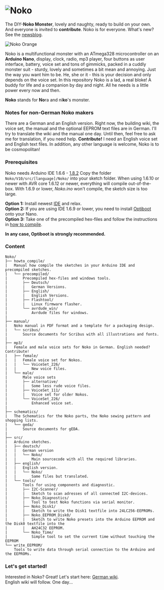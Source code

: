 # ![Noko](http://www.nikolairadke.de/NOKO/noko_back.jpg)
  
The DIY-**Noko Monster**, lovely and naughty, ready to build on your own. And everyone is invited to **contribute**. Noko is for everyone. What's new? See the [newsblog](https://github.com/NikolaiRadke/Noko/tree/master/NEWS.md).  
  
![Noko Orange](http://www.nikolairadke.de/NOKO/noko_echt.png)  

Noko is a multifunctional monster with an ATmega328  microcontroller on an **Arduino Nano**, display, clock, radio, mp3 player, four buttons as user interface, battery, voice set and  tons of gimmicks, packed in a cuddly monster suit - sturdy,
lovely and sometimes a bit mean and annoying. Just the way you want him to be. He, she or it - this is your decision     and only depends on the voice set. In this repository Noko is a lad, a real bloke! A buddy for life and a companion by day and night. All he needs is a little power every now and then.  

**Noko** stands for **No**ra and ni**ko**'s monster.

### Notes for non-German Noko makers
There are a German and an English version. Right now, the building wiki, the voice set, the manual and the optional EEPROM text files are in German. I'll try to translate the wiki and the manual one day. Until then, feel free to ask me for translation, if you need help. **Contribute!** I need an English voice set and English text files. In addition, any other language is welcome, Noko is to be cosmopolitan!

### Prerequisites
Noko needs Arduino IDE 1.6.6 - [1.8.2](https://www.arduino.cc/en/Main/Software) Copy the folder `Noko/V10/src/[language]/Noko/` into your sketch folder. When using 1.6.10 or newer with AVR core 1.6.12 or newer, everything will compile out-of-the-box. With 1.6.9 or lower, *Noko.ino* won't compile, the sketch size is too large. 

**Option 1:** Install newest  [IDE](https://www.arduino.cc/en/Main/Software) and relax.  
**Option 2:** If you are using IDE 1.6.9 or lower, you need to install [Optiboot](https://github.com/Optiboot/optiboot) onto your Nano.  
**Option 3:** Take one of the precompiled hex-files and follow the instructions in [how to compile](https://github.com/NikolaiRadke/Noko/tree/master/howto_compile).  

**In any case, Optiboot is strongly recommended.**

### Content

```
Noko/
├── howto_compile/
|   Manual how compile the sketches in your Arduino IDE and precompiled sketches.  
|   └── precompiled/
|       Precompiled hex-files and windows tools.
|       ├── Deutsch/
|       |   German Versions.
|       ├── English/
|       |   English Versions.
|       ├── Flashtool/
|       |   Linux firmware flasher.
|       └── avrdude_win/
|           Avrdude files for windows.
|
├── manual/
|   Noko manual in PDF format and a template for a packaging design.
|   └── scribus/
|       Source documents for Scribus with all illustrations and fonts.
|
├── mp3/
|   Female and male voice sets for Noko in German. English needed? Contribute!
|   ├── female/  
|   |   Female voice set for Nokos.
|   |   └── VoiceSet_226/
|   |       New voice files.
|   └── male/
|       Male voice sets
|       ├── alternative/
|       |   Some less rude voice files.
|       ├── VoiceSet_111/
|       |   Voice set for older Nokos.
|       └── VoiceSet_226/
|           Enhanced voice set.
| 
├── schematics/
|   The Schematics for the Noko parts, the Noko sewing pattern and shopping lists.
|   └── geda/
|       Source documents for gEDA.
|
├── src/
|   Arduino sketches.
|   ├── deutsch/
|   |   German version
|   |   └── Noko/
|   |       Main sourcecode with all the required libraries.
|   ├── english/
|   |   English version. 
|   |   └── Noko/
|   |       Same files but translated. 
|   └── tools/
|       Tools for using components and diagnostic.    
|       ├── I2C-Scanner/
|       |   Sketch to scan adresses of all connected I2C-devices.
|       ├── Noko_Diagnostics/
|       |   Tool to test Noko functions via serial monitor.
|       ├── Noko_Disk1/
|       |   Sketch to write the Disk1 textfile into 24LC256-EEPROMs.
|       ├── Noko_EEPROM_Disk0/
|       |   Sketch to write Noko presets into the Arduino EEPROM and the Disk0 textfile into the
|       |   AH24C32 EEPROM.
|       └── Noko_Time/
|           Simple tool to set the current time without touching the EEPROM
└── write_EEPROM/
    Tools to write data through serial connection to the Arduino and the EEPROMs. 
```
### Let's get started!

Interested in Noko? Great! Let's start here: [German wiki](https://github.com/NikolaiRadke/Noko/wiki).  
English wiki will follow. One day...
